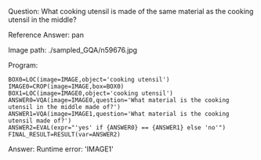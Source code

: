 Question: What cooking utensil is made of the same material as the cooking utensil in the middle?

Reference Answer: pan

Image path: ./sampled_GQA/n59676.jpg

Program:

```
BOX0=LOC(image=IMAGE,object='cooking utensil')
IMAGE0=CROP(image=IMAGE,box=BOX0)
BOX1=LOC(image=IMAGE0,object='cooking utensil')
ANSWER0=VQA(image=IMAGE0,question='What material is the cooking utensil in the middle made of?')
ANSWER1=VQA(image=IMAGE1,question='What material is the cooking utensil made of?')
ANSWER2=EVAL(expr="'yes' if {ANSWER0} == {ANSWER1} else 'no'")
FINAL_RESULT=RESULT(var=ANSWER2)
```
Answer: Runtime error: 'IMAGE1'

